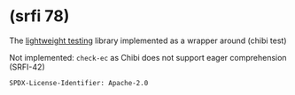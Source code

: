 # (srfi 78)

The [lightweight testing](https://srfi.schemers.org/srfi-78/srfi-78.html) library implemented as a wrapper around (chibi test)

Not implemented: `check-ec` as Chibi does not support eager comprehension (SRFI-42)

`SPDX-License-Identifier: Apache-2.0`
